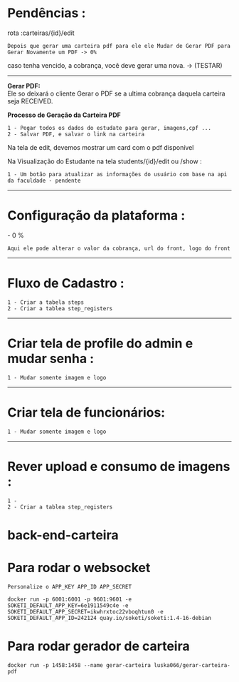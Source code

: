 
<h1>Pendências :</h1>

rota :carteiras/{id}/edit
    
    Depois que gerar uma carteira pdf para ele ele Mudar de Gerar PDF para Gerar Novamente um PDF -> 0%

caso tenha vencido, a cobrança, você deve gerar uma nova. -> (TESTAR)

--------------------
<strong>Gerar PDF:</strong><br>
Ele so deixará o cliente Gerar o PDF se a ultima cobrança daquela carteira seja RECEIVED.

<strong>Processo de Geração da Carteira PDF</strong> 
    
    1 - Pegar todos os dados do estudate para gerar, imagens,cpf ...
    2 - Salvar PDF, e salvar o link na carteira

Na tela de edit, devemos mostrar um card com o pdf disponível
<br>

Na Visualização do Estudante na tela students/{id}/edit ou /show :

    1 - Um botão para atualizar as informações do usuário com base na api da faculdade - pendente
--------------------
<h1>Configuração da plataforma :</h1> - 0 %
    
    Aqui ele pode alterar o valor da cobrança, url do front, logo do front
--------------------
<h1>Fluxo de Cadastro :</h1>
    
    1 - Criar a tabela steps
    2 - Criar a tablea step_registers
--------------------
<h1>Criar tela de profile do admin e mudar senha :</h1>

    1 - Mudar somente imagem e logo
--------------------
<h1>Criar tela de funcionários:</h1>

    1 - Mudar somente imagem e logo
--------------------
<h1> Rever upload e consumo de imagens :</h1>

    1 - 
    2 - Criar a tablea step_registers


# back-end-carteira


<h1>Para rodar o websocket</h1>
    
    Personalize o APP_KEY APP_ID APP_SECRET

    docker run -p 6001:6001 -p 9601:9601 -e SOKETI_DEFAULT_APP_KEY=6e1911549c4e -e SOKETI_DEFAULT_APP_SECRET=ikwhrxtoc22vboqhtun0 -e SOKETI_DEFAULT_APP_ID=242124 quay.io/soketi/soketi:1.4-16-debian

<h1>Para rodar gerador de carteira</h1>
    
    docker run -p 1458:1458 --name gerar-carteira luska066/gerar-carteira-pdf
